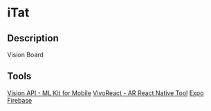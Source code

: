 # iTat

## Description

Vision Board

## Tools
[Vision API - ML Kit for Mobile](https://firebase.google.com/docs/ml-kit)
[VivoReact - AR React Native Tool](https://viromedia.com/viroreact)
[Expo](https://docs.expo.io/versions/latest/)
[Firebase](https://firebase.google.com/)



